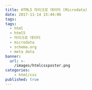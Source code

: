 ```yaml
---
title: HTML5 마이크로 데이터 (Microdata)
date: 2017-11-14 15:44:06
tags:
tags:
  - html
  - html5
  - 마이크로 데이터
  - microdata
  - schema.org
  - meta data
banner:
  url: >-
    /images/htmlcssposter.png
categories:
    - html/css
published: true
---
```


